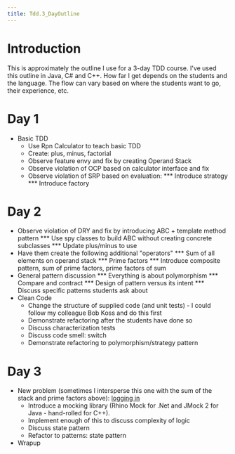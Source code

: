 ```yaml
---
title: Tdd.3_DayOutline
---
```

# Introduction
This is approximately the outline I use for a 3-day TDD course. I've used this outline in Java, C# and C++. How far I get depends on the students and the language. The flow can vary based on where the students want to go, their experience, etc.

# Day 1
* Basic TDD
  * Use Rpn Calculator to teach basic TDD
  * Create: plus, minus, factorial
  * Observe feature envy and fix by creating Operand Stack
  * Observe violation of OCP based on calculator interface and fix
  * Observe violation of SRP based on evaluation:
*** Introduce strategy
*** Introduce factory

# Day 2
  * Observe violation of DRY and fix by introducing ABC + template method pattern
*** Use spy classes to build ABC without creating concrete subclasses
*** Update plus/minus to use
  * Have them create the following additional "operators"
*** Sum of all elements on operand stack
*** Prime factors
*** Introduce composite pattern, sum of prime factors, prime factors of sum
  * General pattern discussion
*** Everything is about polymorphism
*** Compare and contract
*** Design of pattern versus its intent
*** Discuss specific patterns students ask about
* Clean Code
  * Change the structure of supplied code (and unit tests) - I could follow my colleague Bob Koss and do this first
  * Demonstrate refactoring after the students have done so
  * Discuss characterization tests
  * Discuss code smell: switch
  * Demonstrate refactoring to polymorphism/strategy pattern

# Day 3
* New problem (sometimes I intersperse this one with the sum of the stack and prime factors above): [logging in](Tdd.Problems.LoggingIn)
  * Introduce a mocking library (Rhino Mock for .Net and JMock 2 for Java - hand-rolled for C++).
  * Implement enough of this to discuss complexity of logic
  * Discuss state pattern
  * Refactor to patterns: state pattern
* Wrapup
